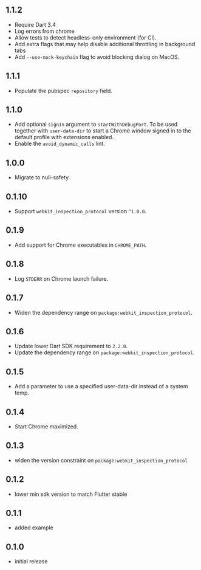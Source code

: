 ## 1.1.2

- Require Dart 3.4
- Log errors from chrome
- Allow tests to detect headless-only environment (for CI).
- Add extra flags that may help disable additional throttling in background tabs
- Add `--use-mock-keychain` flag to avoid blocking dialog on MacOS.

## 1.1.1

- Populate the pubspec `repository` field.

## 1.1.0

- Add optional `signIn` argument to `startWithDebugPort`.
  To be used together with `user-data-dir` to start a Chrome
  window signed in to the default profile with extensions enabled.
- Enable the `avoid_dynamic_calls` lint.

## 1.0.0

- Migrate to null-safety.

## 0.1.10

- Support `webkit_inspection_protocol` version `^1.0.0`.

## 0.1.9

- Add support for Chrome executables in `CHROME_PATH`.

## 0.1.8

- Log `STDERR` on Chrome launch failure.

## 0.1.7

- Widen the dependency range on `package:webkit_inspection_protocol`.

## 0.1.6

- Update lower Dart SDK requirement to `2.2.0`.
- Update the dependency range on `package:webkit_inspection_protocol`.

## 0.1.5

- Add a parameter to use a specified user-data-dir instead of a system temp.

## 0.1.4

- Start Chrome maximized.

## 0.1.3

- widen the version constraint on `package:webkit_inspection_protocol`

## 0.1.2

- lower min sdk version to match Flutter stable

## 0.1.1

- added example

## 0.1.0

- initial release
